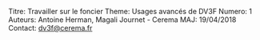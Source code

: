 Titre: Travailler sur le foncier
Theme: Usages avancés de DV3F
Numero: 1
Auteurs: Antoine Herman, Magali Journet - Cerema
MAJ: 19/04/2018
Contact: dv3f@cerema.fr

